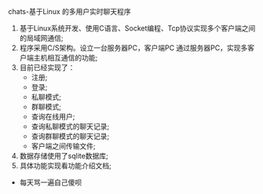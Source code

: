 chats-基于Linux 的多用户实时聊天程序
1. 基于Linux系统开发、使用C语言、Socket编程、Tcp协议实现多个客户端之间的局域网通信;
2. 程序采用C/S架构。设立一台服务器PC，客户端PC 通过服务器PC，实现多客户端主机相互通信的功能;
3. 目前已经实现了：
    - 注册;
    - 登录;
    - 私聊模式;
    - 群聊模式;
    - 查询在线用户;
    - 查询私聊模式的聊天记录;
    - 查询群聊模式的聊天记录;
    - 客户端之间传输文件;
4. 数据存储使用了sqlite数据库;
5. 具体功能实现看功能介绍文档;

- 每天骂一遍自己傻呗